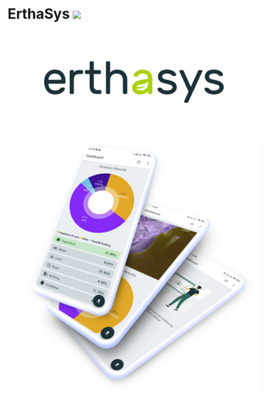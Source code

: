 # ErthaSys    <img src="https://app.travis-ci.com/atick-faisal/Jetpack-Compose-Starter.svg?token=uzupN2oHSbDhWyAsMaJM&branch=main"/>

<p align="center">
  <img src="https://github.com/leveorxyz/ErthaSys-Android/blob/main/app/src/main/res/drawable/logo.png" width="400"/>
</p>

<p align="center">
  <img src="erthasys-app.png" width="600"/>
</p>

<br>
